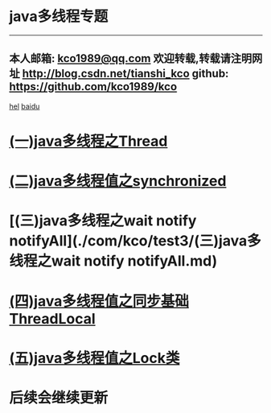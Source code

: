 java多线程专题
=========

---
本人邮箱: <kco1989@qq.com>
欢迎转载,转载请注明网址 <http://blog.csdn.net/tianshi_kco>
github: <https://github.com/kco1989/kco>
---
[hel](./多线程小结.md)
[baidu](www.baidu.clom)
# [(一)java多线程之Thread](./com/kco/test1/(一)java多线程之Thread.md)
# [(二)java多线程值之synchronized](./com/kco/test2/(二)java多线程值之synchronized.md)
# [(三)java多线程之wait notify notifyAll](./com/kco/test3/(三)java多线程之wait notify notifyAll.md)
# [(四)java多线程值之同步基础ThreadLocal](./com/kco/test4/(四)java多线程值之同步基础ThreadLocal.md)
# [(五)java多线程值之Lock类](./com/kco/test/(五)java多线程值之Lock类.md)
# 后续会继续更新